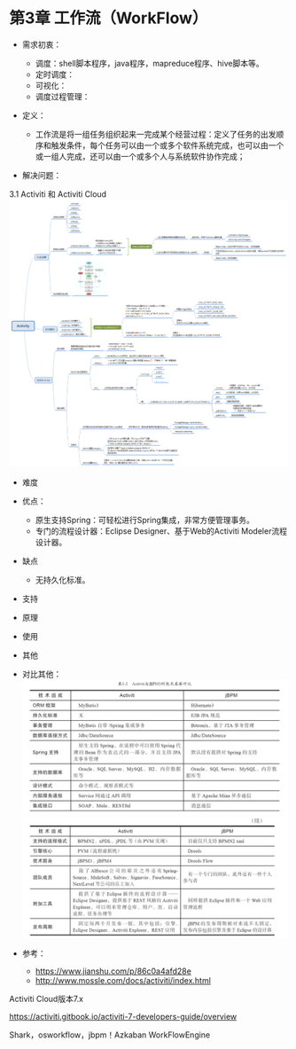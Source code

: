 # 第3章 工作流（WorkFlow）

* 需求初衷：
    * 调度：shell脚本程序，java程序，mapreduce程序、hive脚本等。
    * 定时调度：
    * 可视化：
    * 调度过程管理：
* 定义：
    * 工作流是将一组任务组织起来一完成某个经营过程：定义了任务的出发顺序和触发条件，每个任务可以由一个或多个软件系统完成，也可以由一个或一组人完成，还可以由一个或多个人与系统软件协作完成；


* 解决问题：



3.1 Activiti 和 Activiti Cloud
![](images/3.1.1.png)
* 难度

* 优点：
    * 原生支持Spring：可轻松进行Spring集成，非常方便管理事务。
    *  专门的流程设计器：Eclipse Designer、基于Web的Activiti Modeler流程设计器。

* 缺点
    * 无持久化标准。

* 支持

* 原理

* 使用

* 其他

* 对比其他：
![](images/3.1.2.png)
![](images/3.1.3.png)
* 参考：
    * https://www.jianshu.com/p/86c0a4afd28e
    * http://www.mossle.com/docs/activiti/index.html




Activiti Cloud版本7.x

https://activiti.gitbook.io/activiti-7-developers-guide/overview


Shark，osworkflow，jbpm！Azkaban
WorkFlowEngine













